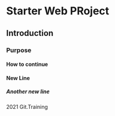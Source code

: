 # Starter Web PRoject

## Introduction

### Purpose

#### How to continue

#### New Line

##### Another new line

2021 Git.Training